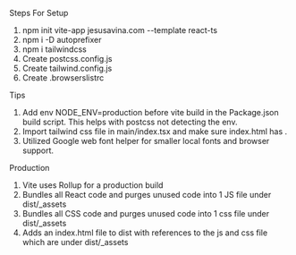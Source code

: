 Steps For Setup
1. npm init vite-app jesusavina.com --template react-ts
2. npm i -D autoprefixer
3. npm i tailwindcss
4. Create postcss.config.js
5. Create tailwind.config.js
6. Create .browserslistrc

Tips
1. Add env NODE_ENV=production before vite build in the Package.json build script. This helps with postcss not detecting the env.
2. Import tailwind css file in main/index.tsx and make sure index.html has <script type="module" src="/src/main.tsx"></script>.
3. Utilized Google web font helper for smaller local fonts and browser support.

Production
1. Vite uses Rollup for a production build
2. Bundles all React code and purges unused code into 1 JS file under dist/_assets
3. Bundles all CSS code and purges unused code into 1 css file under dist/_assets
4. Adds an index.html file to dist with references to the js and css file which are under dist/_assets